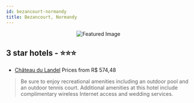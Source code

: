 ```yaml
---
id: bezancourt-normandy
title: Bezancourt, Normandy
---
```


<center><img src="https://i.travelapi.com/hotels/2000000/1610000/1604300/1604233/47574b38_z.jpg" alt="Featured Image" /></center>


##  3 star hotels - ⭐️⭐️⭐️

-    [Château du Landel](https://us.hurb.com/hotels/bezancourt/chateau-du-landel-JNP-JP739157?cmp=18055) Prices from R$ 574,48
   > Be sure to enjoy recreational amenities including an outdoor pool and an outdoor tennis court. Additional amenities at this hotel include complimentary wireless Internet access and wedding services.
